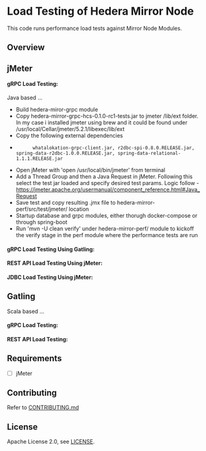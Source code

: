 # Load Testing of Hedera Mirror Node

This code runs performance load tests against Mirror Node Modules.

## Overview

## jMeter

#### gRPC Load Testing:

Java based ...

-   Build hedera-miror-grpc module
-   Copy hedera-mirror-grpc-hcs-0.1.0-rc1-tests.jar to jmeter /lib/ext folder. In my case i installed jmeter using brew and it could be found under /usr/local/Cellar/jmeter/5.2.1/libexec/lib/ext
-   Copy the following external dependencies
-           whatalokation-grpc-client.jar, r2dbc-spi-0.8.0.RELEASE.jar, spring-data-r2dbc-1.0.0.RELEASE.jar, spring-data-relational-1.1.1.RELEASE.jar
-   Open jMeter with 'open /usr/local/bin/jmeter' from terminal
-   Add a Thread Group and then a Java Request in jMeter. Following this select the test jar loaded and specify desired test params. Logic follow - https://jmeter.apache.org/usermanual/component_reference.html#Java_Request
-   Save test and copy resulting .jmx file to hedera-mirror-perf/src/test/jmeter/ location
-   Startup database and grpc modules, either thorugh docker-compose or through spring-boot
-   Run 'mvn -U clean verify' under hedera-mirror-perf/ module to kickoff the verify stage in the perf module where the performance tests are run

#### gRPC Load Testing Using Gatling:

#### REST API Load Testing Using jMeter:

#### JDBC Load Testing Using jMeter:

## Gatling

Scala based ...

#### gRPC Load Testing:

#### REST API Load Testing:

## Requirements

-   [ ] jMeter

## Contributing

Refer to [CONTRIBUTING.md](CONTRIBUTING.md)

## License

Apache License 2.0, see [LICENSE](LICENSE).
